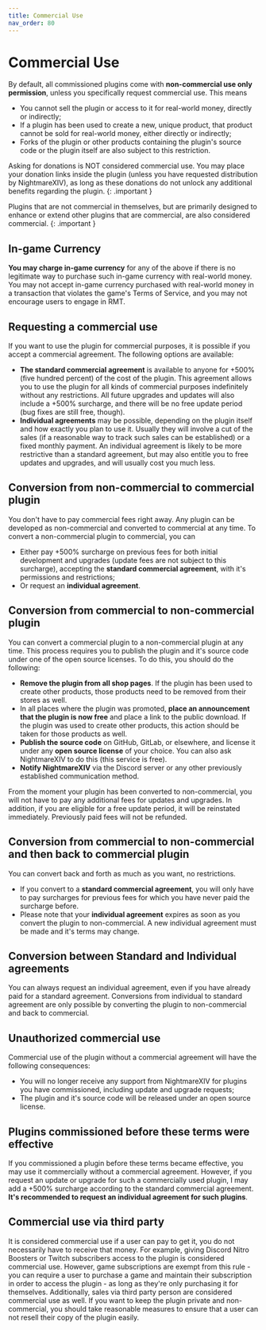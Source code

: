 ```yaml
---
title: Commercial Use
nav_order: 80
---
```

# Commercial Use
By default, all commissioned plugins come with **non-commercial use only permission**, unless you specifically request commercial use. This means
- You cannot sell the plugin or access to it for real-world money, directly or indirectly;
- If a plugin has been used to create a new, unique product, that product cannot be sold for real-world money, either directly or indirectly;
- Forks of the plugin or other products containing the plugin's source code or the plugin itself are also subject to this restriction.

Asking for donations is NOT considered commercial use. You may place your donation links inside the plugin (unless you have requested distribution by NightmareXIV), as long as these donations do not unlock any additional benefits regarding the plugin.
{: .important }

Plugins that are not commercial in themselves, but are primarily designed to enhance or extend other plugins that are commercial, are also considered commercial.
{: .important }

## In-game Currency
**You may charge in-game currency** for any of the above if there is no legitimate way to purchase such in-game currency with real-world money. You may not accept in-game currency purchased with real-world money in a transaction that violates the game's Terms of Service, and you may not encourage users to engage in RMT.

## Requesting a commercial use
If you want to use the plugin for commercial purposes, it is possible if you accept a commercial agreement. The following options are available:
- **The standard commercial agreement** is available to anyone for +500% (five hundred percent) of the cost of the plugin. This agreement allows you to use the plugin for all kinds of commercial purposes indefinitely without any restrictions. All future upgrades and updates will also include a +500% surcharge, and there will be no free update period (bug fixes are still free, though).
- **Individual agreements** may be possible, depending on the plugin itself and how exactly you plan to use it. Usually they will involve a cut of the sales (if a reasonable way to track such sales can be established) or a fixed monthly payment. An individual agreement is likely to be more restrictive than a standard agreement, but may also entitle you to free updates and upgrades, and will usually cost you much less.

## Conversion from non-commercial to commercial plugin
You don't have to pay commercial fees right away. Any plugin can be developed as non-commercial and converted to commercial at any time. 
To convert a non-commercial plugin to commercial, you can
- Either pay +500% surcharge on previous fees for both initial development and upgrades (update fees are not subject to this surcharge), accepting the **standard commercial agreement**, with it's permissions and restrictions;
- Or request an **individual agreement**.

## Conversion from commercial to non-commercial plugin
You can convert a commercial plugin to a non-commercial plugin at any time. This process requires you to publish the plugin and it's source code under one of the open source licenses. To do this, you should do the following:
- **Remove the plugin from all shop pages**. If the plugin has been used to create other products, those products need to be removed from their stores as well.
- In all places where the plugin was promoted, **place an announcement that the plugin is now free** and place a link to the public download. If the plugin was used to create other products, this action should be taken for those products as well.
- **Publish the source code** on GitHub, GitLab, or elsewhere, and license it under any **open source license** of your choice. You can also ask NightmareXIV to do this (this service is free).
- **Notify NightmareXIV** via the Discord server or any other previously established communication method.

From the moment your plugin has been converted to non-commercial, you will not have to pay any additional fees for updates and upgrades. In addition, if you are eligible for a free update period, it will be reinstated immediately. Previously paid fees will not be refunded.

## Conversion from commercial to non-commercial and then back to commercial plugin
You can convert back and forth as much as you want, no restrictions.
- If you convert to a **standard commercial agreement**, you will only have to pay surcharges for previous fees for which you have never paid the surcharge before.
- Please note that your **individual agreement** expires as soon as you convert the plugin to non-commercial. A new individual agreement must be made and it's terms may change.

## Conversion between Standard and Individual agreements
You can always request an individual agreement, even if you have already paid for a standard agreement. Conversions from individual to standard agreement are only possible by converting the plugin to non-commercial and back to commercial.

## Unauthorized commercial use
Commercial use of the plugin without a commercial agreement will have the following consequences:
- You will no longer receive any support from NightmareXIV for plugins you have commissioned, including update and upgrade requests;
- The plugin and it's source code will be released under an open source license.

## Plugins commissioned before these terms were effective
If you commissioned a plugin before these terms became effective, you may use it commercially without a commercial agreement. However, if you request an update or upgrade for such a commercially used plugin, I may add a +500% surcharge according to the standard commercial agreement. **It's recommended to request an individual agreement for such plugins**.

## Commercial use via third party
It is considered commercial use if a user can pay to get it, you do not necessarily have to receive that money. For example, giving Discord Nitro Boosters or Twitch subscribers access to the plugin is considered commercial use. However, game subscriptions are exempt from this rule - you can require a user to purchase a game and maintain their subscription in order to access the plugin - as long as they're only purchasing it for themselves. 
Additionally, sales via third party person are considered commercial use as well. If you want to keep the plugin private and non-commercial, you should take reasonable measures to ensure that a user can not resell their copy of the plugin easily.
